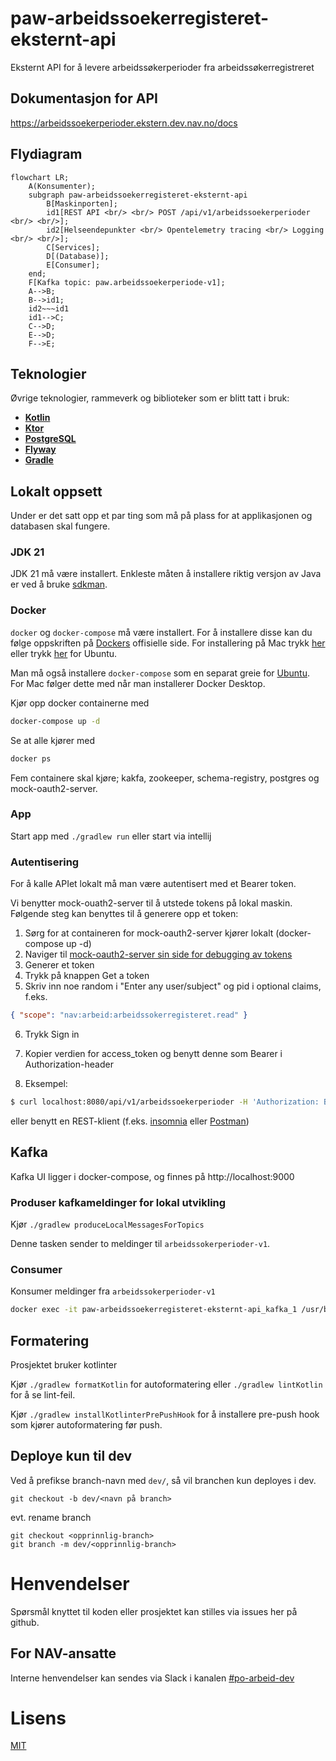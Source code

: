 # paw-arbeidssoekerregisteret-eksternt-api

Eksternt API for å levere arbeidssøkerperioder fra arbeidssøkerregistreret

## Dokumentasjon for API

https://arbeidssoekerperioder.ekstern.dev.nav.no/docs

## Flydiagram

```mermaid
flowchart LR;
    A(Konsumenter);
    subgraph paw-arbeidssoekerregisteret-eksternt-api
        B[Maskinporten];
        id1[REST API <br/> <br/> POST /api/v1/arbeidssoekerperioder <br/> <br/>];
        id2[Helseendepunkter <br/> Opentelemetry tracing <br/> Logging <br/> <br/>];
        C[Services];
        D[(Database)];
        E[Consumer];
    end;
    F[Kafka topic: paw.arbeidssoekerperiode-v1];
    A-->B;
    B-->id1;
    id2~~~id1
    id1-->C;
    C-->D;
    E-->D;
    F-->E;
```

## Teknologier

Øvrige teknologier, rammeverk og biblioteker som er blitt tatt i bruk:

- [**Kotlin**](https://kotlinlang.org/)
- [**Ktor**](https://ktor.io/)
- [**PostgreSQL**](https://www.postgresql.org/)
- [**Flyway**](https://flywaydb.org/)
- [**Gradle**](https://gradle.org/)

## Lokalt oppsett

Under er det satt opp et par ting som må på plass for at applikasjonen og databasen skal fungere.

### JDK 21

JDK 21 må være installert. Enkleste måten å installere riktig versjon av Java er ved å
bruke [sdkman](https://sdkman.io/install).

### Docker

`docker` og `docker-compose` må være installert. For å
installere disse kan du følge oppskriften på [Dockers](https://www.docker.com/) offisielle side. For installering på Mac
trykk [her](https://docs.docker.com/desktop/mac/install/) eller
trykk [her](https://docs.docker.com/engine/install/ubuntu/) for Ubuntu.

Man må også installere `docker-compose` som en separat greie
for [Ubuntu](https://docs.docker.com/compose/install/#install-compose-on-linux-systems). For Mac følger dette med når
man installerer Docker Desktop.

Kjør opp docker containerne med

```sh
docker-compose up -d
```

Se at alle kjører med

```sh
docker ps
```
Fem containere skal kjøre; kakfa, zookeeper, schema-registry, postgres og mock-oauth2-server.

### App

Start app med `./gradlew run` eller start via intellij

### Autentisering

For å kalle APIet lokalt må man være autentisert med et Bearer token.

Vi benytter mock-ouath2-server til å utstede tokens på lokal maskin. Følgende steg kan benyttes til å generere opp et token:

1. Sørg for at containeren for mock-oauth2-server kjører lokalt (docker-compose up -d)
2. Naviger til [mock-oauth2-server sin side for debugging av tokens](http://localhost:8081/default/debugger)
3. Generer et token
4. Trykk på knappen Get a token
5. Skriv inn noe random i "Enter any user/subject" og pid i optional claims, f.eks.

```json
{ "scope": "nav:arbeid:arbeidssokerregisteret.read" }
```

6. Trykk Sign in
7. Kopier verdien for access_token og benytt denne som Bearer i Authorization-header

8. Eksempel:

```sh
$ curl localhost:8080/api/v1/arbeidssoekerperioder -H 'Authorization: Bearer <access_token>'
```

eller benytt en REST-klient (f.eks. [insomnia](https://insomnia.rest/) eller [Postman](https://www.postman.com/product/rest-client/))

## Kafka

Kafka UI ligger i docker-compose, og finnes på http://localhost:9000

### Produser kafkameldinger for lokal utvikling

Kjør `./gradlew produceLocalMessagesForTopics`

Denne tasken sender to meldinger til `arbeidssokerperioder-v1`.

### Consumer

Konsumer meldinger fra `arbeidssokerperioder-v1`

```sh
docker exec -it paw-arbeidssoekerregisteret-eksternt-api_kafka_1 /usr/bin/kafka-console-consumer --bootstrap-server 127.0.0.1:9092 --topic arbeidssoekerperioder-v1
```

## Formatering

Prosjektet bruker kotlinter

Kjør `./gradlew formatKotlin` for autoformatering eller `./gradlew lintKotlin` for å se lint-feil.

Kjør `./gradlew installKotlinterPrePushHook` for å installere pre-push hook som kjører autoformatering før push.

## Deploye kun til dev

Ved å prefikse branch-navn med `dev/`, så vil branchen kun deployes i dev.

```
git checkout -b dev/<navn på branch>
```

evt. rename branch

```
git checkout <opprinnlig-branch>
git branch -m dev/<opprinnlig-branch>
```

# Henvendelser

Spørsmål knyttet til koden eller prosjektet kan stilles via issues her på github.

## For NAV-ansatte

Interne henvendelser kan sendes via Slack i kanalen [#po-arbeid-dev](https://nav-it.slack.com/archives/CCP6QNBSN)

# Lisens

[MIT](LICENSE)
